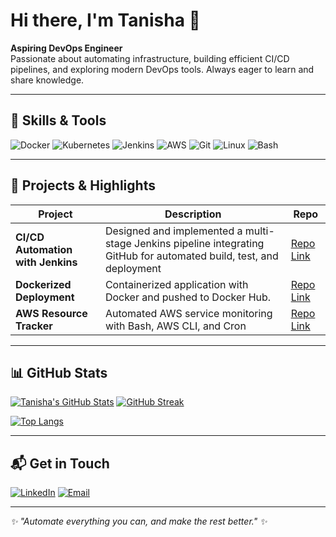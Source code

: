 

<!--
**Tanisha-1810/Tanisha-1810** is a ✨ _special_ ✨ repository because its `README.md` (this file) appears on your GitHub profile.

Here are some ideas to get you started:

- 🔭 I’m currently working on ...
- 🌱 I’m currently learning ...
- 📫 How to reach me: ...
- 😄 Pronouns: She/her
- ⚡ Fun fact: ...
-->

# Hi there, I'm Tanisha 👋

**Aspiring DevOps Engineer**  
Passionate about automating infrastructure, building efficient CI/CD pipelines, and exploring modern DevOps tools. Always eager to learn and share knowledge.

---

## 🚀 Skills & Tools

![Docker](https://img.shields.io/badge/Docker-2496ED?logo=docker&logoColor=white)
![Kubernetes](https://img.shields.io/badge/Kubernetes-326ce5?logo=kubernetes&logoColor=white)
![Jenkins](https://img.shields.io/badge/Jenkins-D24939?logo=jenkins&logoColor=white)
![AWS](https://img.shields.io/badge/AWS-FF9900?logo=amazon-aws&logoColor=white)
![Git](https://img.shields.io/badge/Git-F05032?logo=git&logoColor=white)
![Linux](https://img.shields.io/badge/Linux-FCC624?logo=linux&logoColor=black)
![Bash](https://img.shields.io/badge/Bash-4EAA25?logo=gnubash&logoColor=white)

---

## 📌 Projects & Highlights

| Project | Description | Repo |
|---------|-------------|------|
| **CI/CD Automation with Jenkins** | Designed and implemented a multi-stage Jenkins pipeline integrating GitHub for automated build, test, and deployment | [Repo Link](https://github.com/Tanisha-1810/jenkins_one) |
| **Dockerized Deployment** | Containerized application with Docker and pushed to Docker Hub. | [Repo Link](https://github.com/Tanisha-1810/Docker) |
| **AWS Resource Tracker** | Automated AWS service monitoring with Bash, AWS CLI, and Cron | [Repo Link](https://github.com/Tanisha-1810/AWS_Resource_Tracker) |

---

## 📊 GitHub Stats

[![Tanisha's GitHub Stats](https://github-readme-stats.vercel.app/api?username=Tanisha-1810&show_icons=true&theme=radical&hide_border=true)](https://github.com/Tanisha-1810)
[![GitHub Streak](https://streak-stats.demolab.com?user=Tanisha-1810&theme=radical&hide_border=true)](https://git.io/streak-stats)

[![Top Langs](https://github-readme-stats.vercel.app/api/top-langs/?username=Tanisha-1810&layout=compact&theme=radical&hide_border=true)](https://github.com/Tanisha-1810)


---

## 📬 Get in Touch

[![LinkedIn](https://img.shields.io/badge/LinkedIn-0077B5?logo=linkedin&logoColor=white)](https://www.linkedin.com/in/tanisha-pareek-292aa322a/)  [![Email](https://img.shields.io/badge/Email-D14836?logo=gmail&logoColor=white)](mailto:tanishapareek18@gmail.com)

---

*✨ "Automate everything you can, and make the rest better." ✨*



